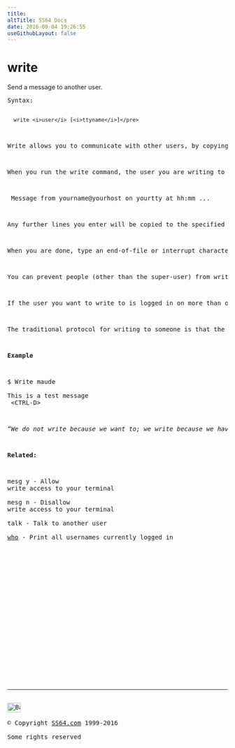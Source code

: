 ```yaml
---
title:
altTitle: SS64 Docs
date: 2016-09-04 19:26:55
useGithubLayout: false
---
```

<!-- #BeginLibraryItem "/Library/head_bash.lbi" --><!-- #EndLibraryItem --><h1>write</h1> 
<p>Send a message to another user.</p>
<pre>Syntax:

      write <i>user</i> [<i>ttyname</i>]</pre>
<p>Write allows you to communicate with other users, by copying lines from your terminal to theirs.</p>
<p>When you run the write command, the user you are writing to gets a message of the form:</p>
<p> Message from yourname@yourhost on yourtty at hh:mm ...</p>
<p>Any further lines you enter will be copied to the specified user's terminal. If the other user wants to reply, they must run write as well.</p>
<p>When you are done, type an end-of-file or interrupt character. The other user will see the message EOF indicating that the conversation is over.</p>
<p>You can prevent people (other than the super-user) from writing to you with the mesg(1) command. Some commands, for example nroff(1) and pr(1), can disallow writing automatically, so that your output isn't overwritten.</p>
<p>If the user you want to write to is logged in on more than one terminal, you can specify which terminal to write to by specifying the terminal name as the second operand to the write command. Alternatively, you can let write select one of the terminals - it will pick the one with the shortest idle time. This is so that if the user is logged in at work and also dialed up from home, the message will go to the right place.</p>
<p>The traditional protocol for writing to someone is that the string '-o', either at the end of a line or on a line by itself, means that it's the other person's turn to talk. The string 'oo' means that the person believes the conversation to be over. </p>
<p><b>Example</b></p>
<p class="code">$ Write maude <br>
This is a test message
<span class="code"> &lt;CTRL-D&gt; </span> </p>
<p class="quote"><i>“We do not write because we want to; we write because we have to” ~  W. Somerset Maugham</i></p>
<p><b>Related:</b></p>
<p>mesg y - Allow  
write access to your terminal <br>
mesg n - Disallow  
write access to your terminal <br> 
talk - Talk to another user <br> 
<a href="who.html">who</a> - Print all usernames currently logged in</p><!-- #BeginLibraryItem "/Library/foot_bash.lbi" --><p>
<!-- bash300 -->
<ins class="adsbygoogle" style="display:inline-block;width:300px;height:250px" data-ad-client="ca-pub-6140977852749469" data-ad-slot="4615356305"></ins>
<script>
(adsbygoogle = window.adsbygoogle || []).push({});
</script></p>
<hr>
<div id="bl" class="footer"><a href="write.html#"><img src="../images/top.png" width="30" height="22" alt="Back to the Top"></a></div>
<div id="br" class="footer, tagline">© Copyright <a href="../index.html">SS64.com</a> 1999-2016<br>
Some rights reserved</div><!-- #EndLibraryItem -->
